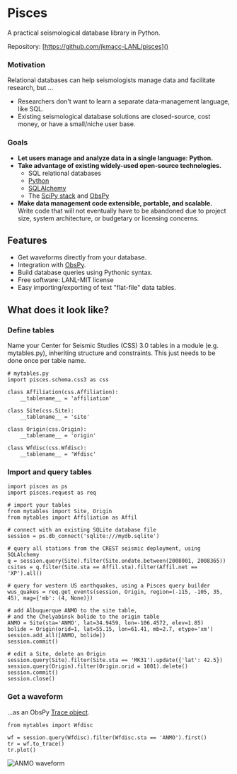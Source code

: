 # Pisces

A practical seismological database library in Python.

Repository: [https://github.com/jkmacc-LANL/pisces]()

### Motivation

Relational databases can help seismologists manage data and facilitate research, but ...

* Researchers don't want to learn a separate data-management language, like SQL.  
* Existing seismological database solutions are closed-source, cost money, or have a small/niche user base.

### Goals

* **Let users manage and analyze data in a single language: Python.**  
* **Take advantage of existing widely-used open-source technologies.**  
    * SQL relational databases
    * [Python](http://www.python.org)
    * [SQLAlchemy](http://www.sqlalchemy.org)
    * The [SciPy stack](http://www.scipy.org/about.html) and [ObsPy](http://www.obspy.org)
* **Make data management code extensible, portable, and scalable.**  
  Write code that will not eventually have to be abandoned due to project size, system architecture, or budgetary or licensing concerns.

## Features

* Get waveforms directly from your database.
* Integration with [ObsPy](www.obspy.org).
* Build database queries using Pythonic syntax.
* Free software: LANL-MIT license
* Easy importing/exporting of text "flat-file" data tables.

## What does it look like?

### Define tables

Name your Center for Seismic Studies (CSS) 3.0 tables in a module (e.g. mytables.py),
inheriting structure and constraints.
This just needs to be done once per table name.


    # mytables.py 
    import pisces.schema.css3 as css
    
    class Affiliation(css.Affiliation):
        __tablename__ = 'affiliation'
    
    class Site(css.Site):
        __tablename__ = 'site'
    
    class Origin(css.Origin):
        __tablename__ = 'origin'
    
    class Wfdisc(css.Wfdisc):
        __tablename__ = 'Wfdisc'

### Import and query tables


    import pisces as ps
    import pisces.request as req

    # import your tables
    from mytables import Site, Origin
    from mytables import Affiliation as Affil

    # connect with an existing SQLite database file
    session = ps.db_connect('sqlite:///mydb.sqlite')
    
    # query all stations from the CREST seismic deployment, using SQLAlchemy
    q = session.query(Site).filter(Site.ondate.between(2008001, 2008365))
    csites = q.filter(Site.sta == Affil.sta).filter(Affil.net == 'XP').all()
    
    # query for western US earthquakes, using a Pisces query builder
    wus_quakes = req.get_events(session, Origin, region=(-115, -105, 35, 45), mag={'mb': (4, None)})
    
    # add Albuquerque ANMO to the site table, 
    # and the Chelyabinsk bolide to the origin table
    ANMO = Site(sta='ANMO', lat=34.9459, lon=-106.4572, elev=1.85)
    bolide = Origin(orid=1, lat=55.15, lon=61.41, mb=2.7, etype='xm')
    session.add_all([ANMO, bolide])
    session.commit()
    
    # edit a Site, delete an Origin
    session.query(Site).filter(Site.sta == 'MK31').update({'lat': 42.5})
    session.query(Origin).filter(Origin.orid = 1001).delete()
    session.commit()
    session.close()

### Get a waveform 

...as an ObsPy [Trace object](http://docs.obspy.org/packages/autogen/obspy.core.trace.Trace.html#obspy.core.trace.Trace).

    from mytables import Wfdisc  

    wf = session.query(Wfdisc).filter(Wfdisc.sta == 'ANMO').first()  
    tr = wf.to_trace()  
    tr.plot()  

![ANMO waveform](https://raw.github.com/jkmacc-LANL/pisces/master/docs/data/ANMO.png "ANMO waveform")

